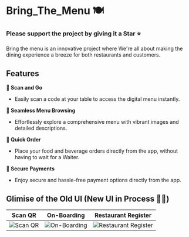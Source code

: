 # Bring_The_Menu 🍽️


### Please support the project by giving     it a Star ⭐️

Bring the menu is an innovative project where We're all about making the dining experience a breeze for both restaurants and customers. 

<!-- Imagine this: you walk into a restaurant, scan a code at your table, and boom! The entire menu is at your fingertips. No more waiting for servers or flipping through bulky menus.
<br>

With Bring the Menu, you can effortlessly browse dishes, place orders, and even settle your bill, all from the convenience of your smartphone. So whether you're a restaurant owner aiming for smoother operations or a foodie seeking a hassle-free dining adventure, come join us on this exciting journey as we revolutionize the way we dine out. -->

## Features


**📲 Scan and Go**

- Easily scan a code at your table to access the digital menu instantly.

**🔎 Seamless Menu Browsing**

- Effortlessly explore a comprehensive menu with vibrant images and detailed descriptions.
  
**🍕 Quick Order**

- Place your food and beverage orders directly from the app, without having to wait for a Waiter.   

**💸 Secure Payments**

- Enjoy secure and hassle-free payment options directly from the app.














## Glimise of the Old UI (New UI in Process 👨‍💻)




<!-- 
<div style="display: flex; justify-content: space-between;">
    <img src="path/to/image1.png" alt="Image 1" style="width: 30%;">
    <img src="path/to/image2.png" alt="Image 2" style="width: 30%;">
    <img src="path/to/image3.png" alt="Image 3" style="width: 30%;">\
    <img src="https://github.com/m0hit-kumar/Bring-The-Menu/assets/60257288/001119ca-3a54-4702-af96-7a9a15f54883" alt="Scan QR" style="width: 30%;>
    <img src="https://github.com/m0hit-kumar/Bring-The-Menu/assets/60257288/3b849fba-4b5b-4039-9e6a-bc627c45de8d" alt="On-Boarding" style="width: 30%;>
    <img src="https://github.com/m0hit-kumar/Bring-The-Menu/assets/60257288/5b2cd1ee-1b0f-416d-a374-b4772cc49536" alt="Restaurant Register" style="width: 30%;>
</div>

<img src="https://github.com/m0hit-kumar/Bring-The-Menu/assets/60257288/001119ca-3a54-4702-af96-7a9a15f54883" alt="Scan QR" width="200">
<img src="https://github.com/m0hit-kumar/Bring-The-Menu/assets/60257288/3b849fba-4b5b-4039-9e6a-bc627c45de8d" alt="On-Boarding" width="200">
<img src="https://github.com/m0hit-kumar/Bring-The-Menu/assets/60257288/5b2cd1ee-1b0f-416d-a374-b4772cc49536" alt="Restaurant Register" width="200">
<br>
<img src="https://github.com/m0hit-kumar/Bring-The-Menu/assets/60257288/b3b6397f-7eaf-4b75-a87b-9ed77e42167e" alt="Restaurant On Boarding" width="200">

<img src="https://github.com/m0hit-kumar/Bring-The-Menu/assets/60257288/7e4e5a82-34f7-4ef7-93cd-c4ebe6a9d103" alt="About page" width="200">
<img src="https://github.com/m0hit-kumar/Bring-The-Menu/assets/60257288/410a435d-5a7e-4e42-bcf7-a749f2ecb10b" alt="Admin Page Navbar" width="200">
<img src="https://github.com/m0hit-kumar/Bring-The-Menu/assets/60257288/7d49fc40-8732-423b-9c1a-f908332d9a0c" alt="Admin Page-1" width="200">
<img src="https://github.com/m0hit-kumar/Bring-The-Menu/assets/60257288/b3e03ced-fa53-4428-bd26-ccdbfddbc9f9" alt="Create Menu" width="200">
<img src="https://github.com/m0hit-kumar/Bring-The-Menu/assets/60257288/72c5affd-2f56-487d-b71e-b90f85edc880" alt="Donation" width="200">
<img src="https://github.com/m0hit-kumar/Bring-The-Menu/assets/60257288/4cc75296-cf8f-4b22-9360-fd891ffd12a5" alt="Email verification" width="200"> 
 <img src="https://github.com/m0hit-kumar/Bring-The-Menu/assets/60257288/40e191ee-b76d-4392-8bb9-533a04ecb0a7" alt="iPhone 14 Plus - 2" width="200">
<img src="https://github.com/m0hit-kumar/Bring-The-Menu/assets/60257288/a8d58fd7-af7d-4dd6-861d-a532a2f63ed1" alt="Order" width="200">
<img src="https://github.com/m0hit-kumar/Bring-The-Menu/assets/60257288/dcab7115-e091-4b38-ba9e-a47433014745" alt="OTP Screen" width="200">
<img src="https://github.com/m0hit-kumar/Bring-The-Menu/assets/60257288/e44845a4-1a7c-477e-8e38-2b510421550e" alt="QR Generator" width="200">
<img src="https://github.com/m0hit-kumar/Bring-The-Menu/assets/60257288/709877c6-2c94-4447-9b9f-dfe436410f96" alt="Restaurant Profile Complete Original" width="200">
<img src="https://github.com/m0hit-kumar/Bring-The-Menu/assets/60257288/4e347a0f-63a0-427c-9413-063e8b47e347" alt="Restaurant Profile Complete" width="200">
 <img src="https://github.com/m0hit-kumar/Bring-The-Menu/assets/60257288/f6d7b763-33bb-489e-a8f9-001016bdfa40" alt="Review Page-1" width="200">
<img src="https://github.com/m0hit-kumar/Bring-The-Menu/assets/60257288/bce2f94c-a2a3-4aff-9970-99ac333b4d15" alt="Review" width="200">
 -->

| Scan QR | On-Boarding | Restaurant Register |
| ------- | ----------- | ------------------ |
| ![Scan QR](https://github.com/m0hit-kumar/Bring-The-Menu/assets/60257288/001119ca-3a54-4702-af96-7a9a15f54883) | ![On-Boarding](https://github.com/m0hit-kumar/Bring-The-Menu/assets/60257288/3b849fba-4b5b-4039-9e6a-bc627c45de8d) | ![Restaurant Register](https://github.com/m0hit-kumar/Bring-The-Menu/assets/60257288/5b2cd1ee-1b0f-416d-a374-b4772cc49536) |
